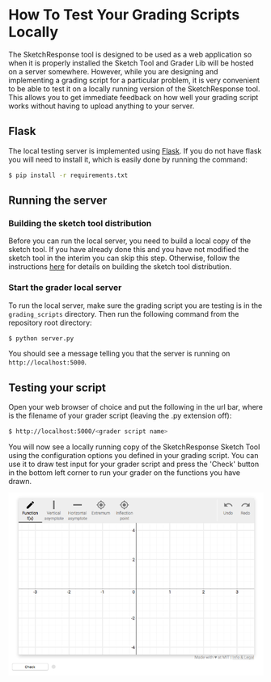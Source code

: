 # How To Test Your Grading Scripts Locally

The SketchResponse tool is designed to be used as a web application so when it is properly installed the Sketch Tool and Grader Lib will be hosted on a server somewhere. However, while you are designing and implementing a grading script for a particular problem, it is very convenient to be able to test it on a locally running version of the SketchResponse tool. This allows you to get immediate feedback on how well your grading script works without having to upload anything to your server.

## Flask

The local testing server is implemented using [Flask](http://flask.pocoo.org/). If you do not have flask you will need to install it, which is easily done by running the command:

```sh
$ pip install -r requirements.txt
```

## Running the server

### Building the sketch tool distribution

Before you can run the local server, you need to build a local copy of the sketch tool. If you
have already done this and you have not modified the sketch tool in the interim you can skip
this step. Otherwise, follow the instructions [here](sketch_tool_usage.md#build) for details on building the sketch tool distribution.

### Start the grader local server

To run the local server, make sure the grading script you are testing is in the `grading_scripts` directory. Then run the following command from the repository root directory:

```sh
$ python server.py
```

You should see a message telling you that the server is running on `http://localhost:5000`.

## Testing your script

Open your web browser of choice and put the following in the url bar, where <grader script name> is the filename of your grader script (leaving the .py extension off):

```sh
$ http://localhost:5000/<grader script name>
```

You will now see a locally running copy of the SketchResponse Sketch Tool using the configuration options you defined in your grading script. You can use it to draw test input for your grader script and press the 'Check' button in the bottom left corner to run your grader on the functions you have drawn.

![Locally running Sketch Tool](imgs/complex_grader.png "Local Sketch Tool")
